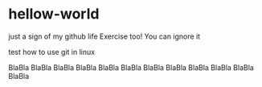 hellow-world
============

just a sign of my github life 
Exercise too!
You can ignore it

test how to use git in linux

BlaBla
BlaBla
BlaBla
BlaBla
BlaBla
BlaBla
BlaBla
BlaBla
BlaBla
BlaBla
BlaBla
BlaBla
